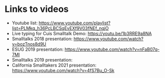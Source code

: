 # Links to videos
- Youtube list: https://www.youtube.com/playlist?list=PLMkq_h36PcLBCSqEvEXf9V03fNEf_nqjO
- Live typing for Cuis Smalltalk Demo: https://youtu.be/1b3RRE9a8NA
- Smalltalks 2018 presentation: https://www.youtube.com/watch?v=bozTnos8d9U
- ESUG 2019 presentation: https://www.youtube.com/watch?v=nFaB07q-7MI
- Smalltalks 2019 presentation:
- California Smalltakers 2021 presentation: https://www.youtube.com/watch?v=4fS7Bu_O-Sk
